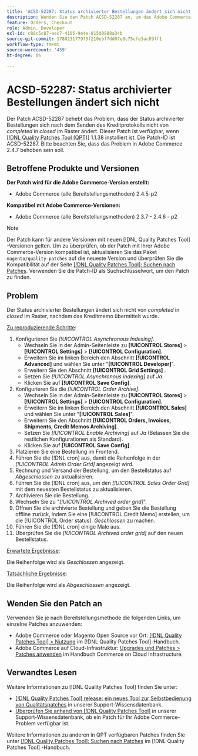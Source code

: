 ```yaml
---
title: 'ACSD-52287: Status archivierter Bestellungen ändert sich nicht'
description: Wenden Sie den Patch ACSD-52287 an, um das Adobe Commerce-Problem zu beheben, bei dem sich der Status archivierter Bestellungen nach dem Senden des Kreditprotokolls nicht von *abgeschlossen* auf *geschlossen* im Raster ändert.
feature: Orders, Checkout
role: Admin, Developer
exl-id: c88c5c87-eec7-4105-9e4e-815d0888a34b
source-git-commit: 178023177975f210ebf7dd07e8c75cfe3ac89ff1
workflow-type: tm+mt
source-wordcount: '459'
ht-degree: 0%

---
```


# ACSD-52287: Status archivierter Bestellungen ändert sich nicht

Der Patch ACSD-52287 behebt das Problem, dass der Status archivierter Bestellungen sich nach dem Senden des Kreditprotokolls nicht von *completed* in *closed* im Raster ändert. Dieser Patch ist verfügbar, wenn [[!DNL Quality Patches Tool (QPT)]](/help/announcements/adobe-commerce-announcements/magento-quality-patches-released-new-tool-to-self-serve-quality-patches.md) 1.1.38 installiert ist. Die Patch-ID ist ACSD-52287. Bitte beachten Sie, dass das Problem in Adobe Commerce 2.4.7 behoben sein soll.

## Betroffene Produkte und Versionen

**Der Patch wird für die Adobe Commerce-Version erstellt:**

* Adobe Commerce (alle Bereitstellungsmethoden) 2.4.5-p2

**Kompatibel mit Adobe Commerce-Versionen:**

* Adobe Commerce (alle Bereitstellungsmethoden) 2.3.7 - 2.4.6 - p2

>[!NOTE]
>
>Der Patch kann für andere Versionen mit neuen [!DNL Quality Patches Tool] -Versionen gelten. Um zu überprüfen, ob der Patch mit Ihrer Adobe Commerce-Version kompatibel ist, aktualisieren Sie das Paket `magento/quality-patches` auf die neueste Version und überprüfen Sie die Kompatibilität auf der Seite [[!DNL Quality Patches Tool]: Suchen nach Patches](https://experienceleague.adobe.com/tools/commerce-quality-patches/index.html). Verwenden Sie die Patch-ID als Suchschlüsselwort, um den Patch zu finden.

## Problem

Der Status archivierter Bestellungen ändert sich nicht von *completed* in *closed* im Raster, nachdem das Kreditmemo übermittelt wurde.

<u>Zu reproduzierende Schritte</u>:

1. Konfigurieren Sie *[!UICONTROL Asynchronous Indexing]*.
   * Wechseln Sie in der Admin-Seitenleiste zu **[!UICONTROL Stores]** > **[!UICONTROL Settings]** > **[!UICONTROL Configuration]**.
   * Erweitern Sie im linken Bereich den Abschnitt **[!UICONTROL Advanced]** und wählen Sie unter &quot;**[!UICONTROL Developer]**&quot;.
   * Erweitern Sie den Abschnitt **[!UICONTROL Grid Settings]** .
   * Setzen Sie *[!UICONTROL Asynchronous indexing]* auf *Ja*.
   * Klicken Sie auf **[!UICONTROL Save Config]**.
1. Konfigurieren Sie die *[!UICONTROL Order Archive]*.
   * Wechseln Sie in der Admin-Seitenleiste zu **[!UICONTROL Stores]** > **[!UICONTROL Settings]** > **[!UICONTROL Configuration]**.
   * Erweitern Sie im linken Bereich den Abschnitt **[!UICONTROL Sales]** und wählen Sie unter &quot;**[!UICONTROL Sales]**&quot;.
   * Erweitern Sie den Abschnitt **[!UICONTROL Orders, Invoices, Shipments, Credit Memos Archiving]** .
   * Setzen Sie *[!UICONTROL Enable Archiving]* auf *Ja* (Belassen Sie die restlichen Konfigurationen als Standard).
   * Klicken Sie auf **[!UICONTROL Save Config]**.
1. Platzieren Sie eine Bestellung im Frontend.
1. Führen Sie die [!DNL cron] aus, damit die Reihenfolge in der *[!UICONTROL Admin Order Grid]* angezeigt wird.
1. Rechnung und Versand der Bestellung, um den Bestellstatus auf *Abgeschlossen* zu aktualisieren.
1. Führen Sie die [!DNL cron] aus, um den *[!UICONTROL Sales Order Grid]* mit dem neuesten Bestellstatus zu aktualisieren.
1. Archivieren Sie die Bestellung.
1. Wechseln Sie zu &quot;*[!UICONTROL Archived order grid]*&quot;.
1. Öffnen Sie die archivierte Bestellung und geben Sie die Bestellung offline zurück, indem Sie eine [!UICONTROL Credit Memo] erstellen, um die [!UICONTROL Order status]: *Geschlossen* zu machen.
1. Führen Sie die [!DNL cron] einige Male aus.
1. Überprüfen Sie die *[!UICONTROL Archived order grid]* auf den neuen Bestellstatus.

<u>Erwartete Ergebnisse</u>:

Die Reihenfolge wird als *Geschlossen* angezeigt.

<u>Tatsächliche Ergebnisse</u>:

Die Reihenfolge wird als *Abgeschlossen* angezeigt.

## Wenden Sie den Patch an

Verwenden Sie je nach Bereitstellungsmethode die folgenden Links, um einzelne Patches anzuwenden:

* Adobe Commerce oder Magento Open Source vor Ort: [[!DNL Quality Patches Tool] > Nutzung](https://experienceleague.adobe.com/docs/commerce-operations/tools/quality-patches-tool/usage.html) im [!DNL Quality Patches Tool]-Handbuch.
* Adobe Commerce auf Cloud-Infrastruktur: [Upgrades und Patches > Patches anwenden](https://experienceleague.adobe.com/docs/commerce-cloud-service/user-guide/develop/upgrade/apply-patches.html) im Handbuch Commerce on Cloud Infrastructure.

## Verwandtes Lesen

Weitere Informationen zu [!DNL Quality Patches Tool] finden Sie unter:

* [[!DNL Quality Patches Tool] release: ein neues Tool zur Selbstbedienung von Qualitätspatches](/help/announcements/adobe-commerce-announcements/magento-quality-patches-released-new-tool-to-self-serve-quality-patches.md) in unserer Support-Wissensdatenbank.
* [Überprüfen Sie anhand von  [!DNL Quality Patches Tool]](/help/support-tools/patches-available-in-qpt-tool/check-patch-for-magento-issue-with-magento-quality-patches.md) in unserer Support-Wissensdatenbank, ob ein Patch für Ihr Adobe Commerce-Problem verfügbar ist.

Weitere Informationen zu anderen in QPT verfügbaren Patches finden Sie unter [[!DNL Quality Patches Tool]: Suchen nach Patches](https://experienceleague.adobe.com/tools/commerce-quality-patches/index.html) im [!DNL Quality Patches Tool] -Handbuch.
